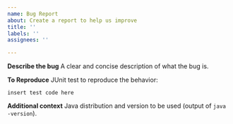 ```yaml
---
name: Bug Report
about: Create a report to help us improve
title: ''
labels: ''
assignees: ''

---
```


**Describe the bug**
A clear and concise description of what the bug is.

**To Reproduce**
JUnit test to reproduce the behavior:
```
insert test code here
```

**Additional context**
Java distribution and version to be used (output of `java -version`).
